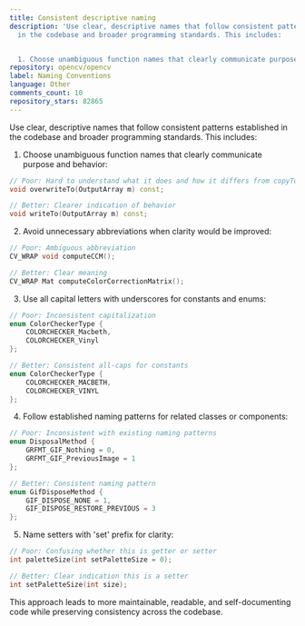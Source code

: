 ```yaml
---
title: Consistent descriptive naming
description: 'Use clear, descriptive names that follow consistent patterns established
  in the codebase and broader programming standards. This includes:


  1. Choose unambiguous function names that clearly communicate purpose and behavior:'
repository: opencv/opencv
label: Naming Conventions
language: Other
comments_count: 10
repository_stars: 82865
---
```


Use clear, descriptive names that follow consistent patterns established in the codebase and broader programming standards. This includes:

1. Choose unambiguous function names that clearly communicate purpose and behavior:
```cpp
// Poor: Hard to understand what it does and how it differs from copyTo()
void overwriteTo(OutputArray m) const;

// Better: Clearer indication of behavior
void writeTo(OutputArray m) const;
```

2. Avoid unnecessary abbreviations when clarity would be improved:
```cpp
// Poor: Ambiguous abbreviation
CV_WRAP void computeCCM();

// Better: Clear meaning
CV_WRAP Mat computeColorCorrectionMatrix();
```

3. Use all capital letters with underscores for constants and enums:
```cpp
// Poor: Inconsistent capitalization
enum ColorCheckerType {
    COLORCHECKER_Macbeth,
    COLORCHECKER_Vinyl
};

// Better: Consistent all-caps for constants
enum ColorCheckerType {
    COLORCHECKER_MACBETH,
    COLORCHECKER_VINYL
};
```

4. Follow established naming patterns for related classes or components:
```cpp
// Poor: Inconsistent with existing naming patterns
enum DisposalMethod {
    GRFMT_GIF_Nothing = 0,
    GRFMT_GIF_PreviousImage = 1
};

// Better: Consistent naming pattern
enum GifDisposeMethod {
    GIF_DISPOSE_NONE = 1,
    GIF_DISPOSE_RESTORE_PREVIOUS = 3
};
```

5. Name setters with 'set' prefix for clarity:
```cpp
// Poor: Confusing whether this is getter or setter
int paletteSize(int setPaletteSize = 0);

// Better: Clear indication this is a setter
int setPaletteSize(int size);
```

This approach leads to more maintainable, readable, and self-documenting code while preserving consistency across the codebase.
